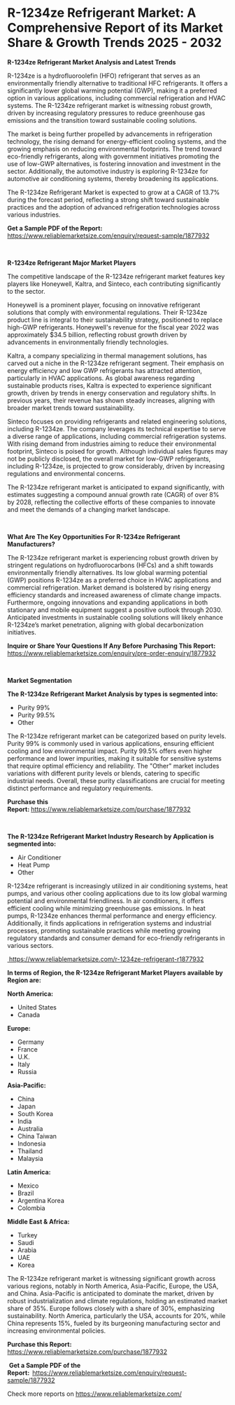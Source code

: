 <p><h1>R-1234ze Refrigerant Market: A Comprehensive Report of its Market Share & Growth Trends 2025 - 2032</h1></p><p><strong>R-1234ze Refrigerant Market Analysis and Latest Trends</strong></p>
<p><p>R-1234ze is a hydrofluoroolefin (HFO) refrigerant that serves as an environmentally friendly alternative to traditional HFC refrigerants. It offers a significantly lower global warming potential (GWP), making it a preferred option in various applications, including commercial refrigeration and HVAC systems. The R-1234ze refrigerant market is witnessing robust growth, driven by increasing regulatory pressures to reduce greenhouse gas emissions and the transition toward sustainable cooling solutions.</p><p>The market is being further propelled by advancements in refrigeration technology, the rising demand for energy-efficient cooling systems, and the growing emphasis on reducing environmental footprints. The trend toward eco-friendly refrigerants, along with government initiatives promoting the use of low-GWP alternatives, is fostering innovation and investment in the sector. Additionally, the automotive industry is exploring R-1234ze for automotive air conditioning systems, thereby broadening its applications.</p><p>The R-1234ze Refrigerant Market is expected to grow at a CAGR of 13.7% during the forecast period, reflecting a strong shift toward sustainable practices and the adoption of advanced refrigeration technologies across various industries.</p></p>
<p><strong>Get a Sample PDF of the Report:&nbsp;</strong> <a href="https://www.reliablemarketsize.com/enquiry/request-sample/1877932?utm_campaign=1939&utm_medium=2&utm_source=Github&utm_content=ia&utm_term=04022025&utm_id=r-1234ze-refrigerant">https://www.reliablemarketsize.com/enquiry/request-sample/1877932</a></p>
<p>&nbsp;</p>
<p><strong>R-1234ze Refrigerant Major Market Players</strong></p>
<p><p>The competitive landscape of the R-1234ze refrigerant market features key players like Honeywell, Kaltra, and Sinteco, each contributing significantly to the sector.</p><p>Honeywell is a prominent player, focusing on innovative refrigerant solutions that comply with environmental regulations. Their R-1234ze product line is integral to their sustainability strategy, positioned to replace high-GWP refrigerants. Honeywell's revenue for the fiscal year 2022 was approximately $34.5 billion, reflecting robust growth driven by advancements in environmentally friendly technologies.</p><p>Kaltra, a company specializing in thermal management solutions, has carved out a niche in the R-1234ze refrigerant segment. Their emphasis on energy efficiency and low GWP refrigerants has attracted attention, particularly in HVAC applications. As global awareness regarding sustainable products rises, Kaltra is expected to experience significant growth, driven by trends in energy conservation and regulatory shifts. In previous years, their revenue has shown steady increases, aligning with broader market trends toward sustainability.</p><p>Sinteco focuses on providing refrigerants and related engineering solutions, including R-1234ze. The company leverages its technical expertise to serve a diverse range of applications, including commercial refrigeration systems. With rising demand from industries aiming to reduce their environmental footprint, Sinteco is poised for growth. Although individual sales figures may not be publicly disclosed, the overall market for low-GWP refrigerants, including R-1234ze, is projected to grow considerably, driven by increasing regulations and environmental concerns.</p><p>The R-1234ze refrigerant market is anticipated to expand significantly, with estimates suggesting a compound annual growth rate (CAGR) of over 8% by 2028, reflecting the collective efforts of these companies to innovate and meet the demands of a changing market landscape.</p></p>
<p>&nbsp;</p>
<p><strong>What Are The Key Opportunities For R-1234ze Refrigerant Manufacturers?</strong></p>
<p><p>The R-1234ze refrigerant market is experiencing robust growth driven by stringent regulations on hydrofluorocarbons (HFCs) and a shift towards environmentally friendly alternatives. Its low global warming potential (GWP) positions R-1234ze as a preferred choice in HVAC applications and commercial refrigeration. Market demand is bolstered by rising energy efficiency standards and increased awareness of climate change impacts. Furthermore, ongoing innovations and expanding applications in both stationary and mobile equipment suggest a positive outlook through 2030. Anticipated investments in sustainable cooling solutions will likely enhance R-1234ze’s market penetration, aligning with global decarbonization initiatives.</p></p>
<p><strong>Inquire or Share Your Questions If Any Before Purchasing This Report:</strong> <a href="https://www.reliablemarketsize.com/enquiry/pre-order-enquiry/1877932?utm_campaign=1939&utm_medium=2&utm_source=Github&utm_content=ia&utm_term=04022025&utm_id=r-1234ze-refrigerant">https://www.reliablemarketsize.com/enquiry/pre-order-enquiry/1877932</a></p>
<p>&nbsp;</p>
<p><strong>Market Segmentation</strong></p>
<p><strong>The R-1234ze Refrigerant Market Analysis by types is segmented into:</strong></p>
<p><ul><li>Purity 99%</li><li>Purity 99.5%</li><li>Other</li></ul></p>
<p><p>The R-1234ze refrigerant market can be categorized based on purity levels. Purity 99% is commonly used in various applications, ensuring efficient cooling and low environmental impact. Purity 99.5% offers even higher performance and lower impurities, making it suitable for sensitive systems that require optimal efficiency and reliability. The "Other" market includes variations with different purity levels or blends, catering to specific industrial needs. Overall, these purity classifications are crucial for meeting distinct performance and regulatory requirements.</p></p>
<p><strong>Purchase this Report:&nbsp;</strong><a href="https://www.reliablemarketsize.com/purchase/1877932?utm_campaign=1939&utm_medium=2&utm_source=Github&utm_content=ia&utm_term=04022025&utm_id=r-1234ze-refrigerant">https://www.reliablemarketsize.com/purchase/1877932</a></p>
<p>&nbsp;</p>
<p><strong>The R-1234ze Refrigerant Market Industry Research by Application is segmented into:</strong></p>
<p><ul><li>Air Conditioner</li><li>Heat Pump</li><li>Other</li></ul></p>
<p><p>R-1234ze refrigerant is increasingly utilized in air conditioning systems, heat pumps, and various other cooling applications due to its low global warming potential and environmental friendliness. In air conditioners, it offers efficient cooling while minimizing greenhouse gas emissions. In heat pumps, R-1234ze enhances thermal performance and energy efficiency. Additionally, it finds applications in refrigeration systems and industrial processes, promoting sustainable practices while meeting growing regulatory standards and consumer demand for eco-friendly refrigerants in various sectors.</p></p>
<p><a href="https://www.reliablemarketsize.com/r-1234ze-refrigerant-r1877932?utm_campaign=1939&utm_medium=2&utm_source=Github&utm_content=ia&utm_term=04022025&utm_id=r-1234ze-refrigerant">&nbsp;https://www.reliablemarketsize.com/r-1234ze-refrigerant-r1877932</a></p>
<p><strong>In terms of Region, the R-1234ze Refrigerant Market Players available by Region are:</strong></p>
<p>
    <p> <strong> North America: </strong>
        <ul>
            <li>United States</li>
            <li>Canada</li>
        </ul>
        </p> 
    <p> <strong> Europe: </strong>
        <ul>
            <li>Germany</li>
            <li>France</li>
            <li>U.K.</li>
            <li>Italy</li>
            <li>Russia</li>
        </ul>
        </p> 
    <p> <strong> Asia-Pacific: </strong>
        <ul>
            <li>China</li>
            <li>Japan</li>
            <li>South Korea</li>
            <li>India</li>
            <li>Australia</li>
            <li>China Taiwan</li>
            <li>Indonesia</li>
            <li>Thailand</li>
            <li>Malaysia</li>
        </ul>
        </p> 
    <p> <strong> Latin America: </strong>
        <ul>
            <li>Mexico</li>
            <li>Brazil</li>
            <li>Argentina Korea</li>
            <li>Colombia</li>
        </ul>
        </p> 
    <p> <strong> Middle East & Africa: </strong>
        <ul>
            <li>Turkey</li>
            <li>Saudi</li>
            <li>Arabia</li>
            <li>UAE</li>
            <li>Korea</li>
        </ul>
    </p>
    </p>
<p><p>The R-1234ze refrigerant market is witnessing significant growth across various regions, notably in North America, Asia-Pacific, Europe, the USA, and China. Asia-Pacific is anticipated to dominate the market, driven by robust industrialization and climate regulations, holding an estimated market share of 35%. Europe follows closely with a share of 30%, emphasizing sustainability. North America, particularly the USA, accounts for 20%, while China represents 15%, fueled by its burgeoning manufacturing sector and increasing environmental policies.</p></p>
<p><strong>Purchase this Report: </strong><a href="https://www.reliablemarketsize.com/purchase/1877932?utm_campaign=1939&utm_medium=2&utm_source=Github&utm_content=ia&utm_term=04022025&utm_id=r-1234ze-refrigerant">https://www.reliablemarketsize.com/purchase/1877932</a></p>
<p>&nbsp;<strong>Get a Sample PDF of the Report:&nbsp;&nbsp;</strong><a href="https://www.reliablemarketsize.com/enquiry/request-sample/1877932?utm_campaign=1939&utm_medium=2&utm_source=Github&utm_content=ia&utm_term=04022025&utm_id=r-1234ze-refrigerant">https://www.reliablemarketsize.com/enquiry/request-sample/1877932</a></p>
<p><strong></strong></p>
<p>Check more reports on <a href="https://www.reliablemarketsize.com/?utm_campaign=1939&utm_medium=2&utm_source=Github&utm_content=ia&utm_term=04022025&utm_id=r-1234ze-refrigerant">https://www.reliablemarketsize.com/</a></p>